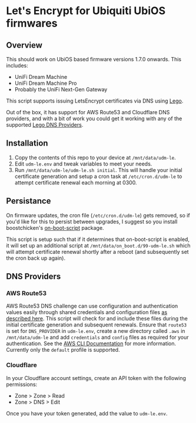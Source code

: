 # Let's Encrypt for Ubiquiti UbiOS firmwares

## Overview

This should work on UbiOS based firmware versions 1.7.0 onwards. This includes:

* UniFi Dream Machine
* UniFi Dream Machine Pro
* Probably the UniFi Next-Gen Gateway

This script supports issuing LetsEncrypt certificates via DNS using [Lego](https://go-acme.github.io/lego/).

Out of the box, it has support for AWS Route53 and Cloudflare DNS providers, and with a bit of work you could
get it working with any of the supported [Lego DNS Providers](https://go-acme.github.io/lego/dns/).

## Installation

1. Copy the contents of this repo to your device at `/mnt/data/udm-le`.
2. Edit `udm-le.env` and tweak variables to meet your needs.
3. Run `/mnt/data/udm-le/udm-le.sh initial`. This will handle your initial certificate generation and setup a cron task at `/etc/cron.d/udm-le` to attempt certificate renewal each morning at 0300.

## Persistance

On firmware updates, the cron file (`/etc/cron.d/udm-le`) gets removed, so if you'd like for this to persist between upgrades, I suggest so you install boostchicken's [on-boot-script](https://github.com/boostchicken/udm-utilities/tree/master/on-boot-script) package.

This script is setup such that if it determines that on-boot-script is enabled, it will set up an additional script at `/mnt/data/on_boot.d/99-udm-le.sh` which will attempt certificate renewal shortly after a reboot (and subsequently set the cron back up again).

## DNS Providers

### AWS Route53

AWS Route53 DNS challenge can use configuration and authentication values easily through shared credentials and configuration files [as described here](https://go-acme.github.io/lego/dns/route53/). This script will check for and include these files during the initial certificate generation and subsequent renewals. Ensure that `route53` is set for `DNS_PROVIDER` in `udm-le.env`, create a new directory called `.aws` in `/mnt/data/udm-le` and add `credentials` and `config` files as required for your authentication. See the [AWS CLI Documentation](https://docs.aws.amazon.com/cli/latest/userguide/cli-configure-files.html) for more information. Currently only the `default` profile is supported.

### Cloudflare

In your Cloudflare account settings, create an API token with the following permissions:

* Zone > Zone > Read
* Zone > DNS > Edit

Once you have your token generated, add the value to `udm-le.env`.

